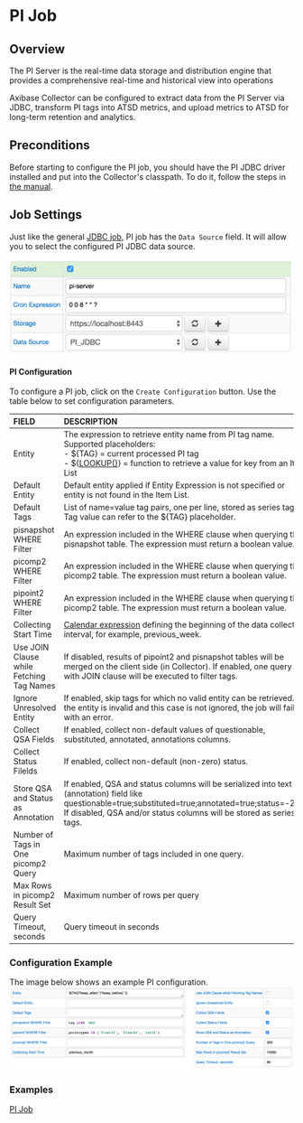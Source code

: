 # PI Job

## Overview

The PI Server is the real-time data storage and distribution engine that provides a comprehensive real-time and historical view into operations

Axibase Collector can be configured to extract data from the PI Server via JDBC, transform PI tags into ATSD metrics, and upload metrics to ATSD for long-term retention and analytics.

## Preconditions

Before starting to configure the PI job, you should have the PI JDBC driver installed and put into the Collector's classpath. To do it, follow the steps in [the manual](examples/pi/export-metrics.md#provide-axibase-collector-with-pi-jdbc-driver).

## Job Settings

Just like the general [JDBC job](jdbc.md), PI job has the `Data Source` field. It will allow you to select the configured PI JDBC data source.

![JDBC job settings](examples/pi/images/pi-job.png)

#### PI Configuration

To configure a PI job, click on the `Create Configuration` button.
Use the table below to set configuration parameters.

| FIELD              | DESCRIPTION  |
| :----------------- |:-------------|
| Entity | The expression to retrieve entity name from PI tag name. Supported placeholders:<BR>- ${TAG} = current processed PI tag<BR>- ${[LOOKUP()](placeholders.md#lookup-function)} = function to retrieve a value for key from an Item List |
| Default Entity | Default entity applied if Entity Expression is not specified or entity is not found in the Item List. |
| Default Tags | List of name=value tag pairs, one per line, stored as series tags. Tag value can refer to the ${TAG} placeholder. |
| pisnapshot WHERE Filter | An expression included in the WHERE clause when querying the pisnapshot table. The expression must return a boolean value. |
| picomp2 WHERE Filter | An expression included in the WHERE clause when querying the picomp2 table. The expression must return a boolean value. |
| pipoint2 WHERE Filter | An expression included in the WHERE clause when querying the picomp2 table. The expression must return a boolean value. |
| Collecting Start Time | [Calendar expression](https://github.com/axibase/atsd/blob/master/shared/calendar.md) defining the beginning of the data collection interval, for example, previous_week. |
| Use JOIN Clause while Fetching Tag Names | If disabled, results of pipoint2 and pisnapshot tables will be merged on the client side (in Collector). If enabled, one query with JOIN clause will be executed to filter tags. |
| Ignore Unresolved Entity | If enabled, skip tags for which no valid entity can be retrieved. If the entity is invalid and this case is not ignored, the job will fail with an error. |
| Collect QSA Fields | If enabled, collect non-default values of questionable, substituted, annotated, annotations columns. |
| Collect Status Filelds | If enabled, collect non-default (non-zero) status. |
| Store QSA and Status as Annotation | If enabled, QSA and status columns will be serialized into text (annotation) field like questionable=true;substituted=true;annotated=true;status=-253.<BR>If disabled, QSA and/or status columns will be stored as series tags. |
| Number of Tags in One picomp2 Query | Maximum number of tags included in one query. |
| Max Rows in picomp2 Result Set | Maximum number of rows per query |
| Query Timeout, seconds | Query timeout in seconds |

### Configuration Example
The image below shows an example PI configuration.
![](examples/pi/images/pi-config.png)

### Examples
[PI Job](examples/pi/export-archive-data.md)